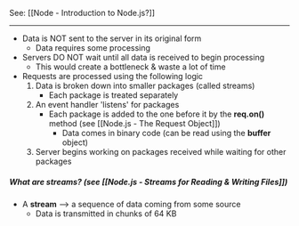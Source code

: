 See: [[Node - Introduction to Node.js?]]

--- 

* Data is NOT sent to the server in its original form 
	* Data requires some processing
* Servers DO NOT wait until all data is received to begin processing
	* This would create a bottleneck & waste a lot of time
* Requests are processed using the following logic
	1) Data is broken down into smaller packages (called streams)
		* Each package is treated separately
	2) An event handler 'listens' for packages
		* Each package is added to the one before it by the **req.on()** method (see [[Node.js - The Request Object]])
			* Data comes in binary code (can be read using the **buffer** object)
	3) Server begins working on packages received while waiting for other packages

##### What are streams? (see [[Node.js - Streams for Reading & Writing Files]])
* A **stream** --> a sequence of data coming from some source
	* Data is transmitted in chunks of 64 KB



